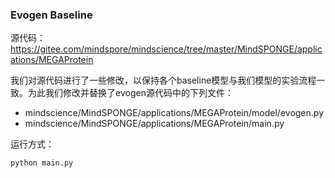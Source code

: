 ### Evogen Baseline

源代码：https://gitee.com/mindspore/mindscience/tree/master/MindSPONGE/applications/MEGAProtein

我们对源代码进行了一些修改，以保持各个baseline模型与我们模型的实验流程一致。为此我们修改并替换了evogen源代码中的下列文件：

- mindscience/MindSPONGE/applications/MEGAProtein/model/evogen.py
- mindscience/MindSPONGE/applications/MEGAProtein/main.py

运行方式：

```python
python main.py
```